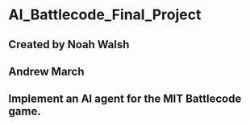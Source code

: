 # AI_Battlecode_Final_Project
## Created by Noah Walsh
## Andrew March 
## Implement an AI agent for the MIT Battlecode game.
